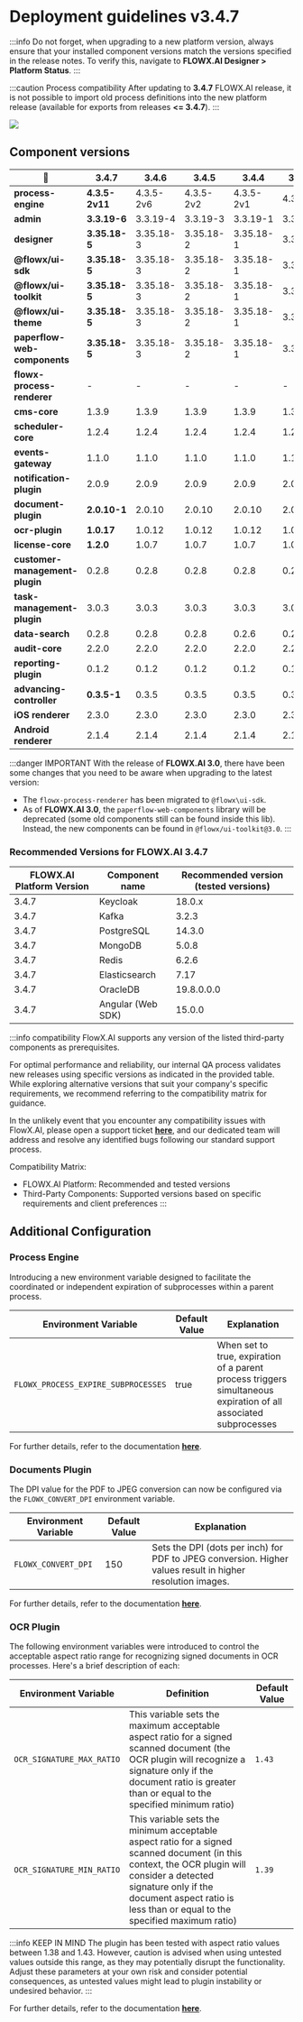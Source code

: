 # Deployment guidelines v3.4.7

:::info
Do not forget, when upgrading to a new platform version, always ensure that your installed component versions match the versions specified in the release notes. To verify this, navigate to **FLOWX.AI Designer > Platform Status**.
:::

:::caution Process compatibility
After updating to **3.4.7** FLOWX.AI release, it is not possible to import old process definitions into the new platform release (available for exports from releases **<= 3.4.7**).
:::

![](https://s3.eu-west-1.amazonaws.com/docx.flowx.ai/release-notes/release_platform_version_check.png)

## Component versions   

| 🧩                             | 3.4.7          | 3.4.6     | 3.4.5     | 3.4.4     | 3.4.3   | 3.4.2  | 3.4.1  | 3.4.0  | 3.3.0   | 3.2.0  | 3.1.0  | 3.0.0  | 2.14.0   | 2.13.0  | 2.12.0  | 2.11.0  | 2.10.0  |
| ------------------------------ | -------------- | --------- | --------- | --------- | ------- | ------ | ------ | ------ | ------- | ------ | ------ | ------ | -------- | ------- | ------- | ------- | ------- |
| **process-engine**             | **4.3.5-2v11** | 4.3.5-2v6 | 4.3.5-2v2 | 4.3.5-2v1 | 4.3.5   | 4.3.2  | 4.3.1  | 4.1.0  | 3.6.0   | 2.2.1  | 2.1.2  | 2.0.7  | 0.4.104  | 0.4.95  | 0.4.90  | 0.4.83  | 0.4.60  |
| **admin**                      | **3.3.19-6**   | 3.3.19-4  | 3.3.19-3  | 3.3.19-1  | 3.3.19  | 3.3.10 | 3.3.7  | 3.1.1  | 2.5.2   | 2.2.2  | 2.1.3  | 2.0.8  | 0.3.119  | 0.3.103 | 0.3.92  | 0.3.81  | 0.3.60  |
| **designer**                   | **3.35.18-5**  | 3.35.18-3 | 3.35.18-2 | 3.35.18-1 | 3.35.18 | 3.35.9 | 3.35.6 | 3.33.2 | 3.28.11 | 3.21.1 | 3.15.1 | 3.2.1  | 2.78.4-1 | 2.63.6  | 2.60.7  | 2.48.9  | 2.39.2  |
| **@flowx/ui-sdk**              | **3.35.18-5**  | 3.35.18-3 | 3.35.18-2 | 3.35.18-1 | 3.35.18 | 3.35.9 | 3.35.6 | 3.33.2 | 3.28.11 | 3.21.1 | 3.15.1 | 3.2.1  | n/a      | n/a     | n/a     | n/a     | n/a     |
| **@flowx/ui-toolkit**          | **3.35.18-5**  | 3.35.18-3 | 3.35.18-2 | 3.35.18-1 | 3.35.18 | 3.35.9 | 3.35.6 | 3.33.2 | 3.28.11 | 3.21.1 | 3.15.1 | 3.2.1  | n/a      | n/a     | n/a     | n/a     | n/a     |
| **@flowx/ui-theme**            | **3.35.18-5**  | 3.35.18-3 | 3.35.18-2 | 3.35.18-1 | 3.35.18 | 3.35.9 | 3.35.6 | 3.33.2 | 3.28.11 | 3.21.1 | 3.15.1 | 3.2.1  | n/a      | n/a     | n/a     | n/a     | n/a     |
| **paperflow-web-components**   | **3.35.18-5**  | 3.35.18-3 | 3.35.18-2 | 3.35.18-1 | 3.35.18 | 3.35.9 | 3.35.6 | 3.33.2 | 3.28.11 | 3.21.1 | 3.15.1 | 3.2.1  | 2.78.4-1 | 2.63.6  | 2.60.7  | 0.2.10  | 0.2.10  |
| **flowx-process-renderer**     | -              | -         | -         | -         | -       | -      | -      | -      | -       | -      | -      | -      | 2.78.4-1 | 2.63.6  | 2.60.7  | 2.48.9  | 2.39.2  |
| **cms-core**                   | 1.3.9          | 1.3.9     | 1.3.9     | 1.3.9     | 1.3.9   | 1.3.9  | 1.3.9  | 1.3.6  | 1.3.0   | 1.2.0  | 1.0.3  | 1.0.2  | 0.2.38   | 0.2.36  | 0.2.33  | 0.2.30  | 0.2.25  |
| **scheduler-core**             | 1.2.4          | 1.2.4     | 1.2.4     | 1.2.4     | 1.2.4   | 1.2.4  | 1.2.4  | 1.1.0  | 1.0.4   | 1.0.4  | 1.0.4  | 1.0.1  | 0.0.34   | 0.0.34  | 0.0.34  | 0.0.33  | 0.0.28  |
| **events-gateway**             | 1.1.0          | 1.1.0     | 1.1.0     | 1.1.0     | 1.1.0   | 1.1.0  | 1.1.0  | 1.0.6  | 1.0.2   | -      | -      | -      | -        | -       | -       | -       | -       |
| **notification-plugin**        | 2.0.9          | 2.0.9     | 2.0.9     | 2.0.9     | 2.0.9   | 2.0.8  | 2.0.8  | 2.0.5  | 2.0.4   | 2.0.4  | 2.0.3  | 2.0.1  | 1.0.206  | 1.0.206 | 1.0.206 | 1.0.205 | 1.0.200 |
| **document-plugin**            | **2.0.10-1**   | 2.0.10    | 2.0.10    | 2.0.10    | 2.0.10  | 2.0.8  | 2.0.8  | 2.0.6  | 2.0.4   | 2.0.3  | 2.0.3  | 2.0.2  | 1.0.53   | 1.0.53  | 1.0.53  | 1.0.52  | 1.0.47  |
| **ocr-plugin**                 | **1.0.17**     | 1.0.12    | 1.0.12    | 1.0.12    | 1.0.12  | 1.0.12 | 1.0.12 | 1.0.8  | 1.0.8   | 1.0.2  | 0.1.33 | 0.1.33 | 0.1.33   | 0.1.33  | 0.1.5   | 0.1.5   | 0.1.5   |
| **license-core**               | **1.2.0**      | 1.0.7     | 1.0.7     | 1.0.7     | 1.0.7   | 1.0.7  | 1.0.7  | 1.0.4  | 1.0.2   | 1.0.2  | 1.0.2  | 1.0.1  | 0.1.28   | 0.1.28  | 0.1.28  | 0.1.27  | 0.1.23  |
| **customer-management-plugin** | 0.2.8          | 0.2.8     | 0.2.8     | 0.2.8     | 0.2.8   | 0.2.8  | 0.2.8  | 0.2.6  | 0.2.4   | 0.2.3  | 0.2.3  | 0.2.1  | 0.1.28   | 0.1.28  | 0.1.28  | 0.1.27  | 0.1.23  |
| **task-management-plugin**     | 3.0.3          | 3.0.3     | 3.0.3     | 3.0.3     | 3.0.3   | 3.0.3  | 3.0.3  | 3.0.0  | 2.1.2   | 1.0.4  | 1.0.4  | 1.0.1  | 0.0.42   | 0.0.42  | 0.0.40  | 0.0.37  | 0.0.29  |
| **data-search**                | 0.2.8          | 0.2.8     | 0.2.8     | 0.2.6     | 0.2.6   | 0.2.6  | 0.2.6  | 0.2.3  | 0.2.0   | 0.1.4  | 0.1.4  | 0.1.3  | 0.0.8    | 0.0.8   | 0.0.6   | n/a     | n/a     |
| **audit-core**                 | 2.2.0          | 2.2.0     | 2.2.0     | 2.2.0     | 2.2.0   | 2.1.3  | 2.1.3  | 2.1.0  | 1.0.6   | 1.0.5  | 1.0.4  | 1.0.1  | 0.0.8    | 0.0.5   | n/a     | n/a     | n/a     |
| **reporting-plugin**           | 0.1.2          | 0.1.2     | 0.1.2     | 0.1.2     | 0.1.2   | 0.1.2  | 0.1.2  | 0.1.2  | 0.0.40  | 0.0.40 | 0.0.40 | 0.0.39 | 0.0.39   | n/a     | n/a     | n/a     | n/a     |
| **advancing-controller**       | **0.3.5-1**    | 0.3.5     | 0.3.5     | 0.3.5     | 0.3.5   | 0.3.5  | 0.3.5  | 0.3.2  | 0.3.0   | 0.1.4  | 0.1.4  | 0.1.2  | 0.0.6    | n/a     | n/a     | n/a     | n/a     |
| **iOS renderer**               | 2.3.0          | 2.3.0     | 2.3.0     | 2.3.0     | 2.3.0   | 2.3.0  | 2.3.0  | 2.3.0  | 2.1.0   | 2.0.1  | 2.0.0  | 2.0.0  | n/a      | n/a     | n/a     | n/a     | n/a     |
| **Android renderer**           | 2.1.4          | 2.1.4     | 2.1.4     | 2.1.4     | 2.1.4   | 2.1.4  | 2.1.4  | 2.1.4  | 2.0.1   | 2.0.1  | 2.0.1  | 2.0.1  | n/a      | n/a     | n/a     | n/a     | n/a     |

:::danger IMPORTANT
With the release of **FLOWX.AI 3.0**, there have been some changes that you need to be aware when upgrading to the latest version:
* The `flowx-process-renderer` has been migrated to `@flowx\ui-sdk`.
* As of **FLOWX.AI 3.0**, the `paperflow-web-components` library will be deprecated (some old components still can be found inside this lib). Instead, the new components can be found in `@flowx/ui-toolkit@3.0`.
:::


### Recommended Versions for FLOWX.AI 3.4.7

| FLOWX.AI Platform Version | Component name    | Recommended version (tested versions) |
| ------------------------- | ----------------- | ------------------------------------- |
| 3.4.7                     | Keycloak          | 18.0.x                                |
| 3.4.7                     | Kafka             | 3.2.3                                 |
| 3.4.7                     | PostgreSQL        | 14.3.0                                |
| 3.4.7                     | MongoDB           | 5.0.8                                 |
| 3.4.7                     | Redis             | 6.2.6                                 |
| 3.4.7                     | Elasticsearch     | 7.17                                  |
| 3.4.7                     | OracleDB          | 19.8.0.0.0                            |
| 3.4.7                     | Angular (Web SDK) | 15.0.0                                |


:::info compatibility
FlowX.AI supports any version of the listed third-party components as prerequisites.

For optimal performance and reliability, our internal QA process validates new releases using specific versions as indicated in the provided table.
While exploring alternative versions that suit your company's specific requirements, we recommend referring to the compatibility matrix for guidance.

In the unlikely event that you encounter any compatibility issues with FlowX.AI, please open a support ticket [**here**](https://support.flowx.ai/), and our dedicated team will address and resolve any identified bugs following our standard support process.

Compatibility Matrix:

* FLOWX.AI Platform: Recommended and tested versions
* Third-Party Components: Supported versions based on specific requirements and client preferences
:::

## Additional Configuration

### Process Engine

Introducing a new environment variable designed to facilitate the coordinated or independent expiration of subprocesses within a parent process. 

| Environment Variable                | Default Value | Explanation                                                                 |
| ----------------------------------- | ------------- | --------------------------------------------------------------------------- |
| `FLOWX_PROCESS_EXPIRE_SUBPROCESSES` | true          | When set to true, expiration of a parent process triggers simultaneous expiration of all associated subprocesses |

For further details, refer to the documentation [<u>**here**</u>](../../docs/platform-setup-guides/flowx-engine-setup-guide#managing-subprocesses-expiration).

### Documents Plugin 

The DPI value for the PDF to JPEG conversion can now be configured via the `FLOWX_CONVERT_DPI` environment variable.
    
| Environment Variable | Default Value | Explanation                                                                                                |
| -------------------- | ------------- | ---------------------------------------------------------------------------------------------------------- |
| `FLOWX_CONVERT_DPI`  | 150           | Sets the DPI (dots per inch) for PDF to JPEG conversion. Higher values result in higher resolution images. |

For further details, refer to the documentation [<u>**here**</u>](../../docs/platform-deep-dive/plugins/plugins-setup-guide/documents-plugin-setup#conversion).


### OCR Plugin

The following environment variables were introduced to control the acceptable aspect ratio range for recognizing signed documents in OCR processes. Here's a brief description of each:


| Environment Variable      | Definition                                                                                                                                                                                                                              | Default Value |
| ------------------------- | --------------------------------------------------------------------------------------------------------------------------------------------------------------------------------------------------------------------------------------- | ------------- |
| `OCR_SIGNATURE_MAX_RATIO` | This variable sets the maximum acceptable aspect ratio for a signed scanned document (the OCR plugin will recognize a signature only if the document ratio is greater than or equal to the specified minimum ratio)                             | `1.43`        |
| `OCR_SIGNATURE_MIN_RATIO` | This variable sets the minimum acceptable aspect ratio for a signed scanned document (in this context, the OCR plugin will consider a detected signature only if the document aspect ratio is less than or equal to the specified maximum ratio) | `1.39`        |


:::info KEEP IN MIND
The plugin has been tested with aspect ratio values between 1.38 and 1.43. However, caution is advised when using untested values outside this range, as they may potentially disrupt the functionality. Adjust these parameters at your own risk and consider potential consequences, as untested values might lead to plugin instability or undesired behavior.
:::

For further details, refer to the documentation [<u>**here**</u>](../../docs/platform-deep-dive/plugins/plugins-setup-guide/ocr-plugin-setup#control-aspect-ratio).







